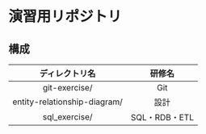 # 演習用リポジトリ

## 構成

| ディレクトリ名 | 研修名 |
| :--: | :--: |
| git-exercise/ | Git |
| entity-relationship-diagram/ | 設計 |
| sql_exercise/ | SQL・RDB・ETL |
